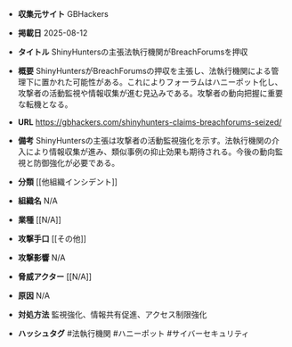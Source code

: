 - **収集元サイト**
GBHackers

- **掲載日**
2025-08-12

- **タイトル**
ShinyHuntersの主張法執行機関がBreachForumsを押収

- **概要**
ShinyHuntersがBreachForumsの押収を主張し、法執行機関による管理下に置かれた可能性がある。これによりフォーラムはハニーポット化し、攻撃者の活動監視や情報収集が進む見込みである。攻撃者の動向把握に重要な転機となる。

- **URL**
https://gbhackers.com/shinyhunters-claims-breachforums-seized/

- **備考**
ShinyHuntersの主張は攻撃者の活動監視強化を示す。法執行機関の介入により情報収集が進み、類似事例の抑止効果も期待される。今後の動向監視と防御強化が必要である。

- **分類**
[[他組織インシデント]]

- **組織名**
N/A

- **業種**
[[N/A]]

- **攻撃手口**
[[その他]]

- **攻撃影響**
N/A

- **脅威アクター**
[[N/A]]

- **原因**
N/A

- **対処方法**
監視強化、情報共有促進、アクセス制限強化

- **ハッシュタグ**
#法執行機関 #ハニーポット #サイバーセキュリティ
